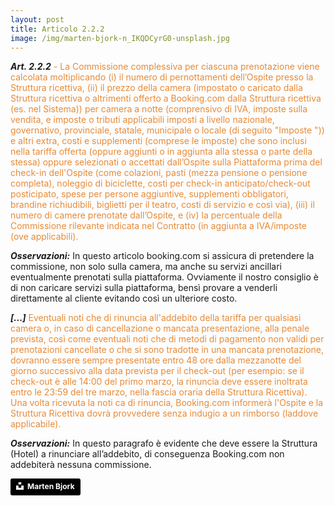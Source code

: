 ```yaml
---
layout: post
title: Articolo 2.2.2
image: /img/marten-bjork-n_IKQDCyrG0-unsplash.jpg
---
```


***Art. 2.2.2*** <span style="color:#e78a37">- La Commissione complessiva per ciascuna prenotazione viene calcolata moltiplicando (i) il
numero di pernottamenti dell’Ospite presso la Struttura ricettiva, (ii) il prezzo della camera (impostato o
caricato dalla Struttura ricettiva o altrimenti offerto a Booking.com dalla Struttura ricettiva (es. nel
Sistema)) per camera a notte (comprensivo di IVA, imposte sulla vendita, e imposte o tributi applicabili
imposti a livello nazionale, governativo, provinciale, statale, municipale o locale (di seguito "Imposte ")) e
altri extra, costi e supplementi (comprese le imposte) che sono inclusi nella tariffa offerta (oppure
aggiunti o in aggiunta alla stessa o parte della stessa) oppure selezionati o accettati dall’Ospite sulla
Piattaforma prima del check-in dell'Ospite (come colazioni, pasti (mezza pensione o pensione completa),
noleggio di biciclette, costi per check-in anticipato/check-out posticipato, spese per persone aggiuntive,
supplementi obbligatori, brandine richiudibili, biglietti per il teatro, costi di servizio e così via), (iii) il
numero di camere prenotate dall’Ospite, e (iv) la percentuale della Commissione rilevante indicata nel
Contratto (in aggiunta a IVA/imposte (ove applicabili).</span>

***Osservazioni:*** In questo articolo booking.com si assicura di pretendere la commissione, non solo sulla
camera, ma anche su servizi ancillari eventualmente prenotati sulla piattaforma. Ovviamente il nostro
consiglio è di non caricare servizi sulla piattaforma, bensì provare a venderli direttamente al cliente
evitando così un ulteriore costo.

***[...]*** <span style="color:#e78a37">Eventuali noti che di rinuncia all'addebito della tariffa per qualsiasi camera o, in caso di
cancellazione o mancata presentazione, alla penale prevista, così come eventuali noti che di metodi di
pagamento non validi per prenotazioni cancellate o che si sono tradotte in una mancata prenotazione,
dovranno essere sempre presentate entro 48 ore dalla mezzanotte del giorno successivo alla data prevista
per il check-out (per esempio: se il check-out è alle 14:00 del primo marzo, la rinuncia deve essere
inoltrata entro le 23:59 del tre marzo, nella fascia oraria della Struttura Ricettiva). Una volta ricevuta la
noti ca di rinuncia, Booking.com informerà l'Ospite e la Struttura Ricettiva dovrà provvedere senza
indugio a un rimborso (laddove applicabile).</span>

***Osservazioni:*** In questo paragrafo è evidente che deve essere la Struttura (Hotel) a rinunciare
all’addebito, di conseguenza Booking.com non addebiterà nessuna commissione.







<a style="background-color:black;color:white;text-decoration:none;padding:4px 6px;font-family:-apple-system, BlinkMacSystemFont, &quot;San Francisco&quot;, &quot;Helvetica Neue&quot;, Helvetica, Ubuntu, Roboto, Noto, &quot;Segoe UI&quot;, Arial, sans-serif;font-size:12px;font-weight:bold;line-height:1.2;display:inline-block;border-radius:3px" href="https://unsplash.com/@martenbjork?utm_medium=referral&amp;utm_campaign=photographer-credit&amp;utm_content=creditBadge" target="_blank" rel="noopener noreferrer" title="Download free do whatever you want high-resolution photos from Marten Bjork"><span style="display:inline-block;padding:2px 3px"><svg xmlns="http://www.w3.org/2000/svg" style="height:12px;width:auto;position:relative;vertical-align:middle;top:-2px;fill:white" viewBox="0 0 32 32"><title>unsplash-logo</title><path d="M10 9V0h12v9H10zm12 5h10v18H0V14h10v9h12v-9z"></path></svg></span><span style="display:inline-block;padding:2px 3px">Marten Bjork</span></a>